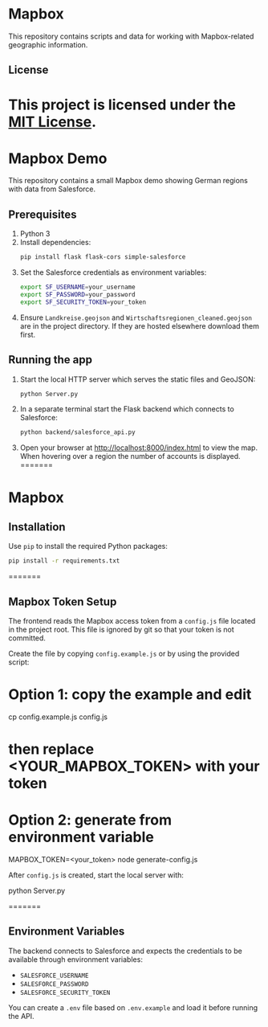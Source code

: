 
# Mapbox

This repository contains scripts and data for working with Mapbox-related geographic information.

## License

This project is licensed under the [MIT License](LICENSE).
=======

# Mapbox Demo

This repository contains a small Mapbox demo showing German regions with data
from Salesforce.

## Prerequisites

1. Python 3
2. Install dependencies:
   ```bash
   pip install flask flask-cors simple-salesforce
   ```
3. Set the Salesforce credentials as environment variables:
   ```bash
   export SF_USERNAME=your_username
   export SF_PASSWORD=your_password
   export SF_SECURITY_TOKEN=your_token
   ```
4. Ensure `Landkreise.geojson` and `Wirtschaftsregionen_cleaned.geojson` are in
   the project directory. If they are hosted elsewhere download them first.

## Running the app

1. Start the local HTTP server which serves the static files and GeoJSON:
   ```bash
   python Server.py
   ```
2. In a separate terminal start the Flask backend which connects to
   Salesforce:
   ```bash
   python backend/salesforce_api.py
   ```
3. Open your browser at [http://localhost:8000/index.html](http://localhost:8000/index.html)
   to view the map. When hovering over a region the number of accounts is
   displayed.
=======
# Mapbox


## Installation

Use `pip` to install the required Python packages:

```bash
pip install -r requirements.txt
```
=======

## Mapbox Token Setup

The frontend reads the Mapbox access token from a `config.js` file located in the project root. This file is ignored by git so that your token is not committed.

Create the file by copying `config.example.js` or by using the provided script:

# Option 1: copy the example and edit
cp config.example.js config.js
# then replace <YOUR_MAPBOX_TOKEN> with your token

# Option 2: generate from environment variable
MAPBOX_TOKEN=<your_token> node generate-config.js

After `config.js` is created, start the local server with:

python Server.py

=======
## Environment Variables

The backend connects to Salesforce and expects the credentials to be
available through environment variables:

- `SALESFORCE_USERNAME`
- `SALESFORCE_PASSWORD`
- `SALESFORCE_SECURITY_TOKEN`

You can create a `.env` file based on `.env.example` and load it before
running the API.




